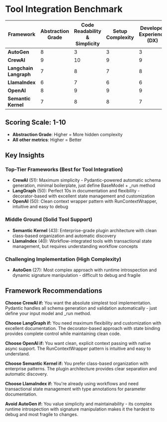 # Tool Integration Benchmark

| **Framework** | **Abstraction Grade** | **Code Readability & Simplicity** | **Setup Complexity** | **Developer Experience (DX)** | **Documentation & Clarity** | **Flexibility & Customization** | **Total** |
|--------------|----------------------|-----------------------------------|---------------------|------------------------------|----------------------------|--------------------------------|-----------|
| **AutoGen** | 8 | 3 | 3 | 3 | 4 | 6 | 27 |
| **CrewAI** | 9 | 10 | 9 | 9 | 8 | 6 | 51 |
| **Langchain Langraph** | 7 | 8 | 7 | 8 | 10 | 10 | 50 |
| **LlamaIndex** | 6 | 7 | 6 | 6 | 7 | 8 | 40 |
| **OpenAI** | 8 | 9 | 9 | 9 | 8 | 7 | 50 |
| **Semantic Kernel** | 7 | 8 | 8 | 7 | 7 | 6 | 43 |

## Scoring Scale: 1-10
- **Abstraction Grade**: Higher = More hidden complexity
- **All other metrics**: Higher = Better

## Key Insights

### Top-Tier Frameworks (Best for Tool Integration)
- **CrewAI** (51): Maximum simplicity - Pydantic-powered automatic schema generation, minimal boilerplate, just define BaseModel + _run method
- **LangGraph** (50): Perfect 10s in documentation and flexibility - decorator-based with excellent state management and customization
- **OpenAI** (50): Clean context wrapper pattern with RunContextWrapper, intuitive and easy to debug

### Middle Ground (Solid Tool Support)
- **Semantic Kernel** (43): Enterprise-grade plugin architecture with clean class-based organization and automatic discovery
- **LlamaIndex** (40): Workflow-integrated tools with transactional state management, but requires understanding workflow concepts

### Challenging Implementation (High Complexity)
- **AutoGen** (27): Most complex approach with runtime introspection and dynamic signature manipulation - difficult to debug and fragile

## Framework Recommendations

**Choose CrewAI if:** You want the absolute simplest tool implementation. Pydantic handles all schema generation and validation automatically - just define your input model and _run method.

**Choose LangGraph if:** You need maximum flexibility and customization with excellent documentation. The decorator-based approach with state binding provides complete control while maintaining clean code.

**Choose OpenAI if:** You want clean, explicit context passing with native async support. The RunContextWrapper pattern is intuitive and easy to understand.

**Choose Semantic Kernel if:** You prefer class-based organization with enterprise patterns. The plugin architecture provides clear separation and automatic discovery.

**Choose LlamaIndex if:** You're already using workflows and need transactional state management with type annotations for parameter documentation.

**Avoid AutoGen if:** You value simplicity and maintainability - its complex runtime introspection with signature manipulation makes it the hardest to debug and most fragile to changes.

